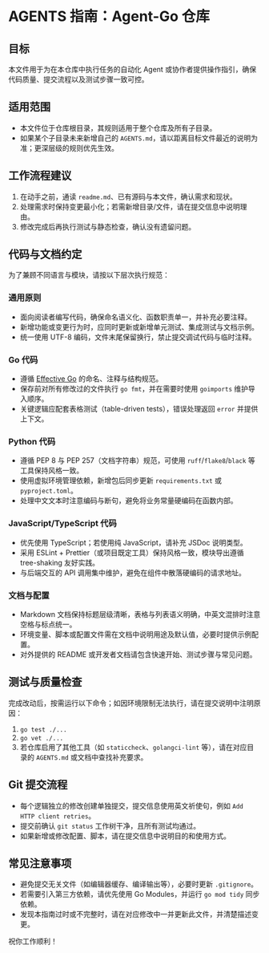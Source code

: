 # AGENTS 指南：Agent-Go 仓库

## 目标
本文件用于为在本仓库中执行任务的自动化 Agent 或协作者提供操作指引，确保代码质量、提交流程以及测试步骤一致可控。

## 适用范围
- 本文件位于仓库根目录，其规则适用于整个仓库及所有子目录。
- 如果某个子目录未来新增自己的 `AGENTS.md`，请以距离目标文件最近的说明为准；更深层级的规则优先生效。

## 工作流程建议
1. 在动手之前，通读 `readme.md`、已有源码与本文件，确认需求和现状。
2. 处理需求时保持变更最小化；若需新增目录/文件，请在提交信息中说明理由。
3. 修改完成后再执行测试与静态检查，确认没有遗留问题。

## 代码与文档约定
为了兼顾不同语言与模块，请按以下层次执行规范：

### 通用原则
- 面向阅读者编写代码，确保命名语义化、函数职责单一，并补充必要注释。
- 新增功能或变更行为时，应同时更新或新增单元测试、集成测试与文档示例。
- 统一使用 UTF-8 编码，文件末尾保留换行，禁止提交调试代码与临时注释。

### Go 代码
- 遵循 [Effective Go](https://go.dev/doc/effective_go) 的命名、注释与结构规范。
- 保存前对所有修改过的文件执行 `go fmt`，并在需要时使用 `goimports` 维护导入顺序。
- 关键逻辑应配套表格测试（table-driven tests），错误处理返回 `error` 并提供上下文。

### Python 代码
- 遵循 PEP 8 与 PEP 257（文档字符串）规范，可使用 `ruff`/`flake8`/`black` 等工具保持风格一致。
- 使用虚拟环境管理依赖，新增包后同步更新 `requirements.txt` 或 `pyproject.toml`。
- 处理中文文本时注意编码与断句，避免将业务常量硬编码在函数内部。

### JavaScript/TypeScript 代码
- 优先使用 TypeScript；若使用纯 JavaScript，请补充 JSDoc 说明类型。
- 采用 ESLint + Prettier（或项目既定工具）保持风格一致，模块导出遵循 tree-shaking 友好实践。
- 与后端交互的 API 调用集中维护，避免在组件中散落硬编码的请求地址。

### 文档与配置
- Markdown 文档保持标题层级清晰，表格与列表语义明确，中英文混排时注意空格与标点统一。
- 环境变量、脚本或配置文件需在文档中说明用途及默认值，必要时提供示例配置。
- 对外提供的 README 或开发者文档请包含快速开始、测试步骤与常见问题。

## 测试与质量检查
完成改动后，按需运行以下命令；如因环境限制无法执行，请在提交说明中注明原因：
1. `go test ./...`
2. `go vet ./...`
3. 若仓库启用了其他工具（如 `staticcheck`、`golangci-lint` 等），请在对应目录的 `AGENTS.md` 或文档中查找补充要求。

## Git 提交流程
- 每个逻辑独立的修改创建单独提交，提交信息使用英文祈使句，例如 `Add HTTP client retries`。
- 提交前确认 `git status` 工作树干净，且所有测试均通过。
- 如果新增或修改配置、脚本，请在提交信息中说明目的和使用方式。

## 常见注意事项
- 避免提交无关文件（如编辑器缓存、编译输出等），必要时更新 `.gitignore`。
- 若需要引入第三方依赖，请优先使用 Go Modules，并运行 `go mod tidy` 同步依赖。
- 发现本指南过时或不完整时，请在对应修改中一并更新此文件，并清楚描述变更。

祝你工作顺利！
